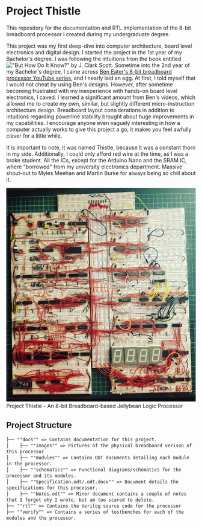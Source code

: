# Project Thistle

 This repository for the documentation and RTL implementation of the 8-bit breadboard processor I created during my undergraduate degree.

 This project was my first deep-dive into computer architecture, board level electronics and digital design. I started the project in the 1st year of my Bachelor's degree. I was following the intuitions from the book entitled !["But How Do It Know?" by J. Clark Scott](https://www.amazon.ca/But-How-Know-Principles-Computers-ebook/dp/B00F25LEVC). Sometime into the 2nd year of my Bachelor's degree, I came across [Ben Eater's 8-bit breadboard processor YouTube series](https://eater.net/8bit/), and I nearly laid an egg. At first, I told myself that I would not cheat by using Ben's designs. However, after sometime becoming frustrated with my inexperience with hands-on board level electronics, I caved. I learned a significant amount from Ben's videos, which allowed me to create my own, similar, but slightly different micro-instruction architecture design. Breadboard layout considerations in addition to intuitions regarding powerline stability brought about huge improvements in my capabilities. I encourage anyone even vaguely interesting in how a computer actually works to give this project a go, it makes you feel awfully clever for a little while.

 It is important to note, it was named Thistle, because it was a constant thorn in my side. Additionally, I could only afford red wire at the time, as I was a broke student. All the ICs, except for the Arduino Nano and the SRAM IC, where "borrowed" from my university electronics department. Massive shout-out to Myles Meehan and Martin Burke for always being so chill about it.

 ![Thistle](/docs/images/Thistle/Thistle.jpg)
 Project Thistle - An 8-bit Breadboard-based Jellybean Logic Processor

## Project Structure

```
├── ""docs"" => Contains documentation for this project.  
│    ├── ""images"" => Pictures of the physical breadboard verison of this processor
│    ├── ""modules"" => Contains ODT documents detailing each module in the processor.
│    ├── ""schematics"" => Functional diagrams/schematics for the processor and its modules. 
│    ├── ""Specification.odt/.odt.docx"" => Document details the specifications for this processor.  
│    ├── ""Notes.odt"" => Minor document contains a couple of notes that I forgot why I wrote, but am too scared to delete. 
├── ""rtl"" => Contains the Verilog source code for the processor
├── ""verify"" => Contains a series of testbenches for each of the modules and the processor.
```

